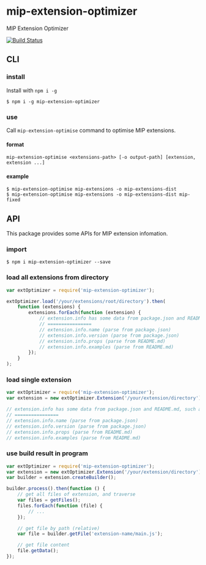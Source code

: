 mip-extension-optimizer
===========


MIP Extension Optimizer

<a href="https://circleci.com/gh/mipengine/mip-extension-optimizer/tree/master"><img src="https://img.shields.io/circleci/project/mipengine/mip-extension-optimizer/master.svg?style=flat-square" alt="Build Status"></a>

## CLI

### install

Install with `npm i -g`

```
$ npm i -g mip-extension-optimizer
```

### use

Call `mip-extension-optimise` command to optimise MIP extensions.

#### format

```
mip-extension-optimise <extensions-path> [-o output-path] [extension, extension ...]
```

#### example

```
$ mip-extension-optimise mip-extensions -o mip-extensions-dist
$ mip-extension-optimise mip-extensions -o mip-extensions-dist mip-fixed
```

## API

This package provides some APIs for MIP extension infomation.


### import

```
$ npm i mip-extension-optimizer --save
```


### load all extensions from directory

```js
var extOptimizer = require('mip-extension-optimizer');

extOptimizer.load('/your/extensions/root/directory').then(
    function (extensions) {
        extensions.forEach(function (extension) {
            // extension.info has some data from package.json and README.md, such as:
            // ================
            // extension.info.name (parse from package.json)
            // extension.info.version (parse from package.json)
            // extension.info.props (parse from README.md)
            // extension.info.examples (parse from README.md)
        });
    }
);
```

### load single extension

```js
var extOptimizer = require('mip-extension-optimizer');
var extension = new extOptimizer.Extension('/your/extension/directory');

// extension.info has some data from package.json and README.md, such as:
// ================
// extension.info.name (parse from package.json)
// extension.info.version (parse from package.json)
// extension.info.props (parse from README.md)
// extension.info.examples (parse from README.md)
```

### use build result in program

```js
var extOptimizer = require('mip-extension-optimizer');
var extension = new extOptimizer.Extension('/your/extension/directory');
var builder = extension.createBuilder();

builder.process().then(function () {
    // get all files of extension, and traverse
    var files = getFiles();
    files.forEach(function (file) {
        // ...
    });

    // get file by path (relative)
    var file = builder.getFile('extension-name/main.js');

    // get file content
    file.getData();
});
```
